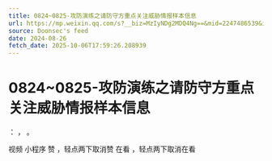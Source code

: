 ```yaml
---
title: 0824~0825-攻防演练之请防守方重点关注威胁情报样本信息
url: https://mp.weixin.qq.com/s?__biz=MzIyNDg2MDQ4Ng==&mid=2247486539&idx=1&sn=42081277377a51822a955f18a76aa96e
source: Doonsec's feed
date: 2024-08-26
fetch_date: 2025-10-06T17:59:26.208939
---
```


# 0824~0825-攻防演练之请防守方重点关注威胁情报样本信息

：
，
。

视频
小程序
赞
，轻点两下取消赞
在看
，轻点两下取消在看